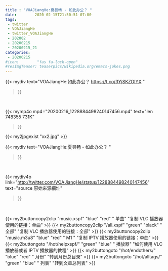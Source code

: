 ```yaml
---
title : "VOAJiangHe:夏昙畅 - 如此办公？ "
date:        2020-02-15T21:50:51-07:00
tags:
 - twitter
 - VOAJiangHe
 - twitter_VOAJiangHe
 - 202002
 - 20200215
 - 20200215_21
categories:
 - 20200215
#icon:        "fas fa-lock-open"
#resImgTeaser: teaserpics/wikipedia.org/emacs-jokes.png
---
```


{{< mydiv text="VOAJiangHe:如此办公？ https://t.co/3YjSKZOIYX "
>}}
<br>


{{< mymp4o mp4="20200216_1228884498240147456.mp4"
text="len 748355    731K"
>}}

{{< my2jpgexist "xx2.jpg" >}}<br>



{{< mydiv text="VOAJiangHe:夏昙畅 - 如此办公？ "
>}}
<br>

{{< mydiv4o link="http://twitter.com/VOAJiangHe/status/1228884498240147456"
text="source 原始來源網址"
>}}


<br>



{{< my2buttoncopy2clip "music.xspf"        "blue"   "red"    " 单曲"  "复制 VLC 播放器使用的链接：单曲" >}} {{< my2buttoncopy2clip "/all.xspf"         "green"  "black"  " 全部"  "复制 VLC 播放器使用的链接：全部" >}} {{< my2buttoncopy2clip "music.m3u8"        "blue"   "red"    " M1 "    "复制 IPTV 播放器使用的链接：单曲" >}} {{< my2buttongoto      "/hot/helpxspf/"    "green"  "blue"   " 播放器" "如何使用 VLC 播放器或者 IPTV 播放器的教程" >}} {{< my2buttongoto      "/hot/endothers/"   "blue"   "red"    " 月份"   "转到月份总目录" >}} {{< my2buttongoto      "/hot/alltags/"     "green"  "blue"   " 列表"   "转到文章总列表" >}} 
